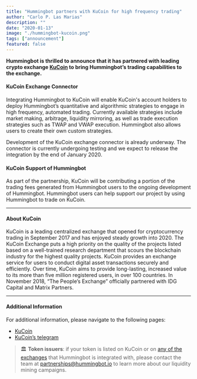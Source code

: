 ```yaml
---
title: "Hummingbot partners with KuCoin for high frequency trading"
author: "Carlo P. Las Marias"
description: ""
date: "2020-01-13"
image: "./hummingbot-kucoin.png"
tags: ["announcement"]
featured: false
---
```



**Hummingbot is thrilled to announce that it has partnered with leading crypto exchange [KuCoin](https://www.kucoin.com/) to bring Hummingbot’s trading capabilities to the exchange.**

#### KuCoin Exchange Connector

Integrating Hummingbot to KuCoin will enable KuCoin's account holders to deploy Hummingbot’s quantitative and algorithmic strategies to engage in high frequency, automated trading.  Currently available strategies include market making, arbitrage, liquidity mirroring, as well as trade execution strategies such as TWAP and VWAP execution.  Hummingbot also allows users to create their own custom strategies.

Development of the KuCoin exchange connector is already underway.  The connector is currently undergoing testing and we expect to release the integration by the end of January 2020.  

<!-- more -->

#### KuCoin Support of Hummingbot

As part of the partnership, KuCoin will be contributing a portion of the trading fees generated from Hummingbot users to the ongoing development of Hummingbot.  Hummingbot users can help support our project by using Hummingbot to trade on KuCoin.

---

#### About KuCoin

KuCoin is a leading centralized exchange that opened for cryptocurrency trading in September 2017 and has enjoyed steady growth into 2020. The KuCoin Exchange puts a high priority on the quality of the projects listed based on a well-trained research department that scours the blockchain industry for the highest quality projects. KuCoin provides an exchange service for users to conduct digital asset transactions securely and efficiently. Over time, KuCoin aims to provide long-lasting, increased value to its more than five million registered users, in over 100 countries. In November 2018, “The People’s Exchange” officially partnered with IDG Capital and Matrix Partners.

---

#### Additional Information

For additional information, please navigate to the following pages:

- [KuCoin](https://www.kucoin.com)
- [KuCoin’s telegram](https://t.me/KuCoin_Exchange)

> 🏛 **Token issuers**: if your token is listed on KuCoin or on [any of the exchanges](https://docs.hummingbot.io/exchange-connectors/overview/) that Hummingbot is integrated with, please contact the team at [partnerships@hummingbot.io](mailto:partnerships@hummingbot.io) to learn more about our liquidity mining campaigns.

